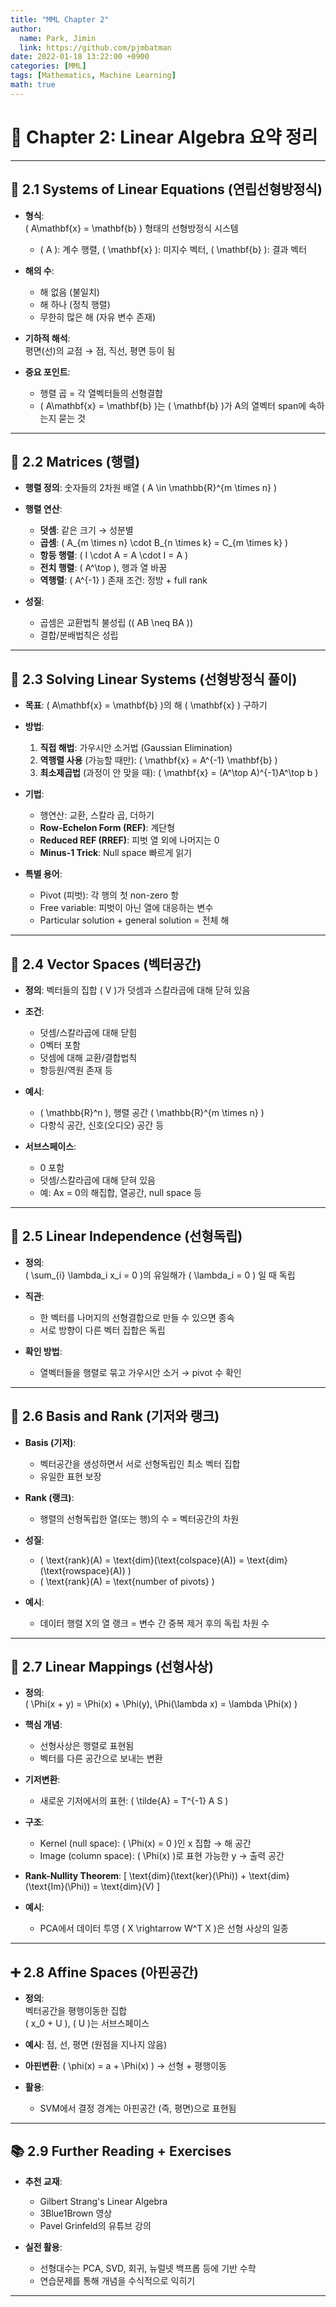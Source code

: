 ```yaml
---
title: "MML Chapter 2"
author:
  name: Park, Jimin
  link: https://github.com/pjmbatman
date: 2022-01-18 13:22:00 +0900
categories: [MML]
tags: [Mathematics, Machine Learning]
math: true
---
```


# 📘 Chapter 2: Linear Algebra 요약 정리

---

## 🧩 2.1 Systems of Linear Equations (연립선형방정식)

- **형식**:  
  \( A\mathbf{x} = \mathbf{b} \) 형태의 선형방정식 시스템  
  - \( A \): 계수 행렬, \( \mathbf{x} \): 미지수 벡터, \( \mathbf{b} \): 결과 벡터

- **해의 수**:
  - 해 없음 (불일치)
  - 해 하나 (정칙 행렬)
  - 무한히 많은 해 (자유 변수 존재)

- **기하적 해석**:  
  평면(선)의 교점 → 점, 직선, 평면 등이 됨

- **중요 포인트**:
  - 행렬 곱 = 각 열벡터들의 선형결합
  - \( A\mathbf{x} = \mathbf{b} \)는 \( \mathbf{b} \)가 A의 열벡터 span에 속하는지 묻는 것

---

## 🧮 2.2 Matrices (행렬)

- **행렬 정의**: 숫자들의 2차원 배열 \( A \in \mathbb{R}^{m \times n} \)
- **행렬 연산**:
  - **덧셈**: 같은 크기 → 성분별
  - **곱셈**: \( A_{m \times n} \cdot B_{n \times k} = C_{m \times k} \)
  - **항등 행렬**: \( I \cdot A = A \cdot I = A \)
  - **전치 행렬**: \( A^\top \), 행과 열 바꿈
  - **역행렬**: \( A^{-1} \) 존재 조건: 정방 + full rank

- **성질**:
  - 곱셈은 교환법칙 불성립 (\( AB \neq BA \))
  - 결합/분배법칙은 성립

---

## 🔁 2.3 Solving Linear Systems (선형방정식 풀이)

- **목표**: \( A\mathbf{x} = \mathbf{b} \)의 해 \( \mathbf{x} \) 구하기
- **방법**:
  1. **직접 해법**: 가우시안 소거법 (Gaussian Elimination)
  2. **역행렬 사용** (가능할 때만): \( \mathbf{x} = A^{-1} \mathbf{b} \)
  3. **최소제곱법** (과정이 안 맞을 때): \( \mathbf{x} = (A^\top A)^{-1}A^\top b \)

- **기법**:
  - 행연산: 교환, 스칼라 곱, 더하기
  - **Row-Echelon Form (REF)**: 계단형
  - **Reduced REF (RREF)**: 피벗 열 외에 나머지는 0
  - **Minus-1 Trick**: Null space 빠르게 읽기

- **특별 용어**:
  - Pivot (피벗): 각 행의 첫 non-zero 항
  - Free variable: 피벗이 아닌 열에 대응하는 변수
  - Particular solution + general solution = 전체 해

---

## 🧱 2.4 Vector Spaces (벡터공간)

- **정의**: 벡터들의 집합 \( V \)가 덧셈과 스칼라곱에 대해 닫혀 있음
- **조건**:
  - 덧셈/스칼라곱에 대해 닫힘
  - 0벡터 포함
  - 덧셈에 대해 교환/결합법칙
  - 항등원/역원 존재 등

- **예시**:
  - \( \mathbb{R}^n \), 행렬 공간 \( \mathbb{R}^{m \times n} \)
  - 다항식 공간, 신호(오디오) 공간 등

- **서브스페이스**:
  - 0 포함
  - 덧셈/스칼라곱에 대해 닫혀 있음
  - 예: Ax = 0의 해집합, 열공간, null space 등

---

## 🔗 2.5 Linear Independence (선형독립)

- **정의**:  
  \( \sum_{i} \lambda_i x_i = 0 \)의 유일해가 \( \lambda_i = 0 \) 일 때 독립

- **직관**:
  - 한 벡터를 나머지의 선형결합으로 만들 수 있으면 종속
  - 서로 방향이 다른 벡터 집합은 독립

- **확인 방법**:
  - 열벡터들을 행렬로 묶고 가우시안 소거 → pivot 수 확인

---

## 🎯 2.6 Basis and Rank (기저와 랭크)

- **Basis (기저)**:  
  - 벡터공간을 생성하면서 서로 선형독립인 최소 벡터 집합  
  - 유일한 표현 보장

- **Rank (랭크)**:  
  - 행렬의 선형독립한 열(또는 행)의 수 = 벡터공간의 차원

- **성질**:
  - \( \text{rank}(A) = \text{dim}(\text{colspace}(A)) = \text{dim}(\text{rowspace}(A)) \)
  - \( \text{rank}(A) = \text{number of pivots} \)

- **예시**:
  - 데이터 행렬 X의 열 랭크 = 변수 간 중복 제거 후의 독립 차원 수

---

## 🔀 2.7 Linear Mappings (선형사상)

- **정의**:  
  \( \Phi(x + y) = \Phi(x) + \Phi(y), \Phi(\lambda x) = \lambda \Phi(x) \)

- **핵심 개념**:
  - 선형사상은 행렬로 표현됨
  - 벡터를 다른 공간으로 보내는 변환

- **기저변환**:
  - 새로운 기저에서의 표현: \( \tilde{A} = T^{-1} A S \)

- **구조**:
  - Kernel (null space): \( \Phi(x) = 0 \)인 x 집합 → 해 공간
  - Image (column space): \( \Phi(x) \)로 표현 가능한 y → 출력 공간

- **Rank-Nullity Theorem**:
  \[
  \text{dim}(\text{ker}(\Phi)) + \text{dim}(\text{Im}(\Phi)) = \text{dim}(V)
  \]

- **예시**:
  - PCA에서 데이터 투영 \( X \rightarrow W^T X \)은 선형 사상의 일종

---

## ➕ 2.8 Affine Spaces (아핀공간)

- **정의**:  
  벡터공간을 평행이동한 집합  
  \( x_0 + U \), \( U \)는 서브스페이스

- **예시**: 점, 선, 평면 (원점을 지나지 않음)

- **아핀변환**: \( \phi(x) = a + \Phi(x) \) → 선형 + 평행이동

- **활용**:
  - SVM에서 결정 경계는 아핀공간 (즉, 평면)으로 표현됨

---

## 📚 2.9 Further Reading + Exercises

- **추천 교재**:
  - Gilbert Strang's Linear Algebra
  - 3Blue1Brown 영상
  - Pavel Grinfeld의 유튜브 강의

- **실전 활용**:
  - 선형대수는 PCA, SVD, 회귀, 뉴럴넷 백프롭 등에 기반 수학
  - 연습문제를 통해 개념을 수식적으로 익히기

---
